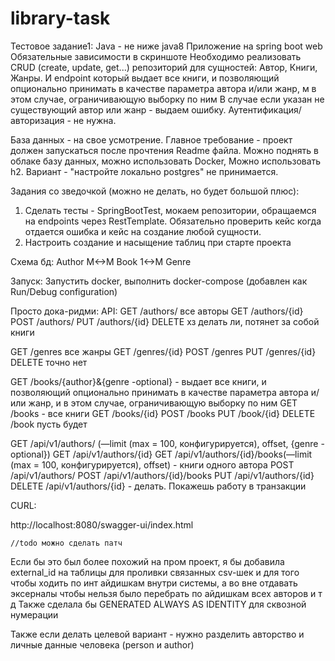 # library-task

Тестовое задание1:
Java - не ниже java8
Приложение на spring boot web
Обязательные зависимости в скриншоте
Необходимо реализовать CRUD (create, update, get...) репозиторий для сущностей: Автор, Книги, Жанры.
И endpoint который выдает все книги, и позволяющий опционально принимать в качестве параметра автора и/или жанр, м в
этом случае, ограничивающую выборку по ним
В случае если указан не существующий автор или жанр - выдаем ошибку.
Аутентификация/авторизация - не нужна.

База данных - на свое усмотрение. Главное требование - проект должен запускаться после прочтения Readme файла. Можно
поднять в облаке базу данных, можно использовать Docker, Можно использовать h2.
Вариант - "настройте локально postgres" не принимается.

Задания со зведочкой (можно не делать, но будет большой плюс):

1. Сделать тесты - SpringBootTest, мокаем репозитории, обращаемся на endpoints через RestTemplate. Обязательно проверить
   кейс когда отдается ошибка и кейс на создание любой сущности.
2. Настроить создание и насыщение таблиц при старте проекта

Схема бд:
Author М<->M Book 1<->M Genre

Запуск:
Запустить docker, выполнить docker-compose (добавлен как Run/Debug configuration)

Просто дока-ридми:
API:
GET /authors/ все авторы
GET /authors/{id}
POST /authors/
PUT /authors/{id}
DELETE хз делать ли, потянет за собой книги

GET /genres все жанры
GET /genres/{id}
POST /genres
PUT /genres/{id}
DELETE точно нет

GET /books/{author}&{genre -optional} - выдает все книги, и позволяющий опционально принимать в качестве параметра
автора и/или жанр, и в этом случае, ограничивающую выборку по ним
GET /books - все книги
GET /books/{id}
POST /books
PUT /book/{id}
DELETE /book пусть будет

GET /api/v1/authors/ (—limit (max = 100, конфигурируется), offset, {genre -optional})
GET /api/v1/authors/{id}
GET /api/v1/authors/{id}/books(—limit (max = 100, конфигурируется), offset) - книги одного автора
POST /api/v1/authors/
POST /api/v1/authors/{id}/books
PUT /api/v1/authors/{id}
DELETE /api/v1/authors/{id} - делать. Покажешь работу в транзакции

CURL:

http://localhost:8080/swagger-ui/index.html

	//todo можно сделать патч

Если бы это был более похожий на пром проект, я бы добавила external_id на таблицы для проливки связанных csv-шек и для
того чтобы ходить по инт айдишкам внутри системы, а во вне отдавать эксерналы чтобы нельзя было перебрать по айдишкам
всех авторов и т д
Также сделала бы GENERATED ALWAYS AS IDENTITY для сквозной нумерации

Также если делать целевой вариант - нужно разделить авторство и личные данные человека (person и author)

